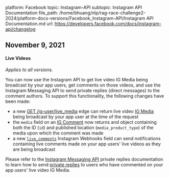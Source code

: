 platform: Facebook
topic: Instagram-API
subtopic: Instagram API Documentation
file_path: /home/bhuang/nlp/rag-race-challenge2-2024/platform-docs-versions/Facebook_Instagram-API/Instagram API Documentation.md
url: https://developers.facebook.com/docs/instagram-api/changelog


## November 9, 2021

#### Live Videos

_Applies to all versions._

You can now use the Instagram API to get live video IG Media being broadcast by your app users, get comments on those videos, and use the Instagram Messaging API to send private replies (direct messages) to the comment authors. To support this functionality, the following changes have been made:

* a new [GET /ig-user/live\_media](https://developers.facebook.com/docs/instagram-api/reference/ig-user/live_media#reading) edge can return live video [IG Media](https://developers.facebook.com/docs/instagram-api/reference/ig-media/) being broadcast by your app user at the time of the request
* the `media` field on an [IG Comment](https://developers.facebook.com/docs/instagram-api/reference/ig-comment/) now returns and object containing both the ID (`id`) and published location (`media_product_type`) of the media upon which the comment was made
* a new [`live_comments`](https://developers.facebook.com/docs/graph-api/webhooks/reference/instagram/#live_comments) Instagram Webhooks field can send notifications containing live comments made on your app users' live videos as they are being broadcast

Please refer to the [Instagram Messaging API](https://developers.facebook.com/docs/messenger-platform/instagram) private replies documentation to learn how to send [private replies](https://developers.facebook.com/docs/messenger-platform/instagram/features/private-replies) to users who have commented on your app users' live video IG Media.

[](#)